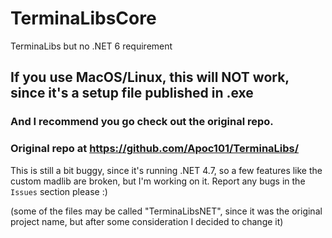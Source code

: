 # TerminaLibsCore
TerminaLibs but no .NET 6 requirement

## If you use MacOS/Linux, this will NOT work, since it's a setup file published in .exe
### And I recommend you go check out the original repo.
### Original repo at https://github.com/Apoc101/TerminaLibs/

This is still a bit buggy, since it's running .NET 4.7, so a few features like the custom madlib are broken, but I'm working on it. 
Report any bugs in the ``Issues`` section please :) 

(some of the files may be called "TerminaLibsNET", since it was the original project name, but after some consideration I decided to change it)
